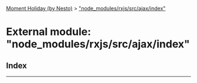 [Moment Holiday (by Nesto)](../README.md) > ["node_modules/rxjs/src/ajax/index"](../modules/_node_modules_rxjs_src_ajax_index_.md)

# External module: "node_modules/rxjs/src/ajax/index"

## Index

---


